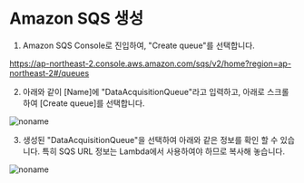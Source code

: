 # Amazon SQS 생성

1) Amazon SQS Console로 진입하여, "Create queue"를 선택합니다. 

https://ap-northeast-2.console.aws.amazon.com/sqs/v2/home?region=ap-northeast-2#/queues

2) 아래와 같이 [Name]에 "DataAcquisitionQueue"라고 입력하고, 아래로 스크롤 하여 [Create queue]를 선택합니다. 

![noname](https://user-images.githubusercontent.com/52392004/165685370-1b336efc-aabf-4bf7-8153-1c80247ae2c1.png)


3) 생성된 "DataAcquisitionQueue"을 선택하여 아래와 같은 정보를 확인 할 수 있습니다. 특히 SQS URL 정보는 Lambda에서 사용하여야 하므로 복사해 놓습니다. 

![noname](https://user-images.githubusercontent.com/52392004/165552259-3881b3ce-6320-4c5e-89d5-2721440e8791.png)
